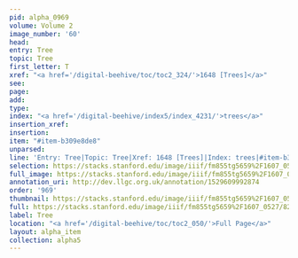```yaml
---
pid: alpha_0969
volume: Volume 2
image_number: '60'
head: 
entry: Tree
topic: Tree
first_letter: T
xref: "<a href='/digital-beehive/toc/toc2_324/'>1648 [Trees]</a>"
see: 
page: 
add: 
type: 
index: "<a href='/digital-beehive/index5/index_4231/'>trees</a>"
insertion_xref: 
insertion: 
item: "#item-b309e8de8"
unparsed: 
line: 'Entry: Tree|Topic: Tree|Xref: 1648 [Trees]|Index: trees|#item-b309e8de8'
selection: https://stacks.stanford.edu/image/iiif/fm855tg5659%2F1607_0527/820,2930,2960,474/full/0/default.jpg
full_image: https://stacks.stanford.edu/image/iiif/fm855tg5659%2F1607_0527/full/full/0/default.jpg
annotation_uri: http://dev.llgc.org.uk/annotation/1529609992874
order: '969'
thumbnail: https://stacks.stanford.edu/image/iiif/fm855tg5659%2F1607_0527/820,2930,600,180/250,/0/default.jpg
full: https://stacks.stanford.edu/image/iiif/fm855tg5659%2F1607_0527/820,2930,2960,474/full/0/default.jpg
label: Tree
location: "<a href='/digital-beehive/toc/toc2_050/'>Full Page</a>"
layout: alpha_item
collection: alpha5
---
```

